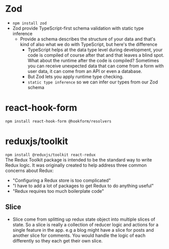 # Zod 
- `npm install zod`
- Zod provide TypeScript-first schema validation with static type inference
  - Provide a schema describes the structure of your data and that's kind of also what we do with TypeScript, but here's the difference
    - TypeScript helps at the data type level during development, your code is compiled of course after that and that leaves a blind spot. What about the runtime after the code is compiled? Sometimes you can receive unexpected data that can come from a form with user data, it can come from an API or even a database. 
    - But Zod lets you apply runtime type checking.
    - `static type inference` so we can infer our types from our Zod schema

# react-hook-form
`npm install react-hook-form @hookform/resolvers`

# reduxjs/toolkit
`npm install @reduxjs/toolkit react-redux`  
The Redux Toolkit package is intended to be the standard way to write Redux logic. It was originally created to help address three common concerns about Redux:

- "Configuring a Redux store is too complicated"
- "I have to add a lot of packages to get Redux to do anything useful"
- "Redux requires too much boilerplate code"

## Slice
- Slice come from splitting up redux state object into multiple slices of state. So a slice is really a collection of reducer logic and actions for a single feature in the app.
e.g a blog might have a slice for posts and another slice for comments. You would handle the logic of each differently so they each get their own slice. 